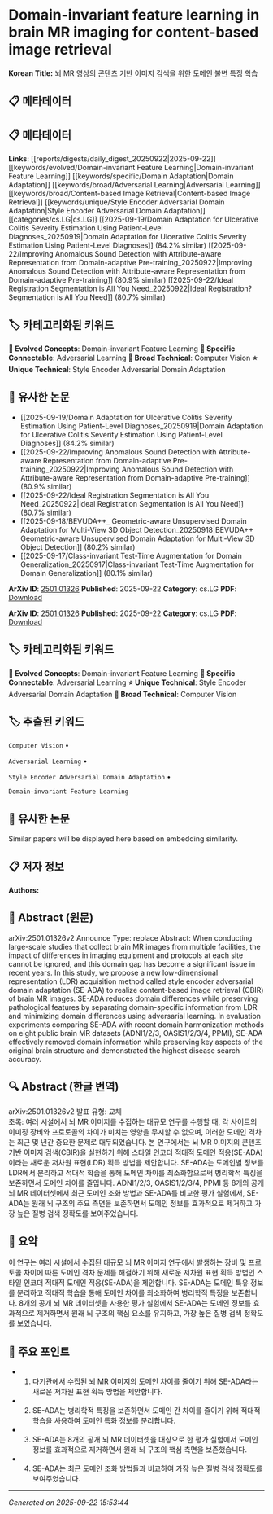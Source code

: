 # Domain-invariant feature learning in brain MR imaging for content-based image retrieval

**Korean Title:** 뇌 MR 영상의 콘텐츠 기반 이미지 검색을 위한 도메인 불변 특징 학습

## 📋 메타데이터

## 📋 메타데이터

**Links**: [[reports/digests/daily_digest_20250922|2025-09-22]] [[keywords/evolved/Domain-invariant Feature Learning|Domain-invariant Feature Learning]] [[keywords/specific/Domain Adaptation|Domain Adaptation]] [[keywords/broad/Adversarial Learning|Adversarial Learning]] [[keywords/broad/Content-based Image Retrieval|Content-based Image Retrieval]] [[keywords/unique/Style Encoder Adversarial Domain Adaptation|Style Encoder Adversarial Domain Adaptation]] [[categories/cs.LG|cs.LG]] [[2025-09-19/Domain Adaptation for Ulcerative Colitis Severity Estimation Using Patient-Level Diagnoses_20250919|Domain Adaptation for Ulcerative Colitis Severity Estimation Using Patient-Level Diagnoses]] (84.2% similar) [[2025-09-22/Improving Anomalous Sound Detection with Attribute-aware Representation from Domain-adaptive Pre-training_20250922|Improving Anomalous Sound Detection with Attribute-aware Representation from Domain-adaptive Pre-training]] (80.9% similar) [[2025-09-22/Ideal Registration Segmentation is All You Need_20250922|Ideal Registration? Segmentation is All You Need]] (80.7% similar)

## 🏷️ 카테고리화된 키워드
**🚀 Evolved Concepts**: Domain-invariant Feature Learning
**🔗 Specific Connectable**: Adversarial Learning
**🔬 Broad Technical**: Computer Vision
**⭐ Unique Technical**: Style Encoder Adversarial Domain Adaptation
## 🔗 유사한 논문
- [[2025-09-19/Domain Adaptation for Ulcerative Colitis Severity Estimation Using Patient-Level Diagnoses_20250919|Domain Adaptation for Ulcerative Colitis Severity Estimation Using Patient-Level Diagnoses]] (84.2% similar)
- [[2025-09-22/Improving Anomalous Sound Detection with Attribute-aware Representation from Domain-adaptive Pre-training_20250922|Improving Anomalous Sound Detection with Attribute-aware Representation from Domain-adaptive Pre-training]] (80.9% similar)
- [[2025-09-22/Ideal Registration Segmentation is All You Need_20250922|Ideal Registration Segmentation is All You Need]] (80.7% similar)
- [[2025-09-18/BEVUDA++_ Geometric-aware Unsupervised Domain Adaptation for Multi-View 3D Object Detection_20250918|BEVUDA++ Geometric-aware Unsupervised Domain Adaptation for Multi-View 3D Object Detection]] (80.2% similar)
- [[2025-09-17/Class-invariant Test-Time Augmentation for Domain Generalization_20250917|Class-invariant Test-Time Augmentation for Domain Generalization]] (80.1% similar)


**ArXiv ID**: [2501.01326](https://arxiv.org/abs/2501.01326)
**Published**: 2025-09-22
**Category**: cs.LG
**PDF**: [Download](https://arxiv.org/pdf/2501.01326.pdf)


**ArXiv ID**: [2501.01326](https://arxiv.org/abs/2501.01326)
**Published**: 2025-09-22
**Category**: cs.LG
**PDF**: [Download](https://arxiv.org/pdf/2501.01326.pdf)

## 🏷️ 카테고리화된 키워드
**🚀 Evolved Concepts**: Domain-invariant Feature Learning
**🔗 Specific Connectable**: Adversarial Learning
**⭐ Unique Technical**: Style Encoder Adversarial Domain Adaptation
**🔬 Broad Technical**: Computer Vision

## 🏷️ 추출된 키워드



`Computer Vision` • 

`Adversarial Learning` • 

`Style Encoder Adversarial Domain Adaptation` • 

`Domain-invariant Feature Learning`



## 🔗 유사한 논문

Similar papers will be displayed here based on embedding similarity.

## 📋 저자 정보

**Authors:** 

## 📄 Abstract (원문)

arXiv:2501.01326v2 Announce Type: replace 
Abstract: When conducting large-scale studies that collect brain MR images from multiple facilities, the impact of differences in imaging equipment and protocols at each site cannot be ignored, and this domain gap has become a significant issue in recent years. In this study, we propose a new low-dimensional representation (LDR) acquisition method called style encoder adversarial domain adaptation (SE-ADA) to realize content-based image retrieval (CBIR) of brain MR images. SE-ADA reduces domain differences while preserving pathological features by separating domain-specific information from LDR and minimizing domain differences using adversarial learning. In evaluation experiments comparing SE-ADA with recent domain harmonization methods on eight public brain MR datasets (ADNI1/2/3, OASIS1/2/3/4, PPMI), SE-ADA effectively removed domain information while preserving key aspects of the original brain structure and demonstrated the highest disease search accuracy.

## 🔍 Abstract (한글 번역)

arXiv:2501.01326v2 발표 유형: 교체  
초록: 여러 시설에서 뇌 MR 이미지를 수집하는 대규모 연구를 수행할 때, 각 사이트의 이미징 장비와 프로토콜의 차이가 미치는 영향을 무시할 수 없으며, 이러한 도메인 격차는 최근 몇 년간 중요한 문제로 대두되었습니다. 본 연구에서는 뇌 MR 이미지의 콘텐츠 기반 이미지 검색(CBIR)을 실현하기 위해 스타일 인코더 적대적 도메인 적응(SE-ADA)이라는 새로운 저차원 표현(LDR) 획득 방법을 제안합니다. SE-ADA는 도메인별 정보를 LDR에서 분리하고 적대적 학습을 통해 도메인 차이를 최소화함으로써 병리학적 특징을 보존하면서 도메인 차이를 줄입니다. ADNI1/2/3, OASIS1/2/3/4, PPMI 등 8개의 공개 뇌 MR 데이터셋에서 최근 도메인 조화 방법과 SE-ADA를 비교한 평가 실험에서, SE-ADA는 원래 뇌 구조의 주요 측면을 보존하면서 도메인 정보를 효과적으로 제거하고 가장 높은 질병 검색 정확도를 보여주었습니다.

## 📝 요약

이 연구는 여러 시설에서 수집된 대규모 뇌 MR 이미지 연구에서 발생하는 장비 및 프로토콜 차이에 따른 도메인 격차 문제를 해결하기 위해 새로운 저차원 표현 획득 방법인 스타일 인코더 적대적 도메인 적응(SE-ADA)을 제안합니다. SE-ADA는 도메인 특유 정보를 분리하고 적대적 학습을 통해 도메인 차이를 최소화하여 병리학적 특징을 보존합니다. 8개의 공개 뇌 MR 데이터셋을 사용한 평가 실험에서 SE-ADA는 도메인 정보를 효과적으로 제거하면서 원래 뇌 구조의 핵심 요소를 유지하고, 가장 높은 질병 검색 정확도를 보였습니다.

## 🎯 주요 포인트


- 1. 다기관에서 수집된 뇌 MR 이미지의 도메인 차이를 줄이기 위해 SE-ADA라는 새로운 저차원 표현 획득 방법을 제안합니다.

- 2. SE-ADA는 병리학적 특징을 보존하면서 도메인 간 차이를 줄이기 위해 적대적 학습을 사용하여 도메인 특화 정보를 분리합니다.

- 3. SE-ADA는 8개의 공개 뇌 MR 데이터셋을 대상으로 한 평가 실험에서 도메인 정보를 효과적으로 제거하면서 원래 뇌 구조의 핵심 측면을 보존했습니다.

- 4. SE-ADA는 최근 도메인 조화 방법들과 비교하여 가장 높은 질병 검색 정확도를 보여주었습니다.


---

*Generated on 2025-09-22 15:53:44*